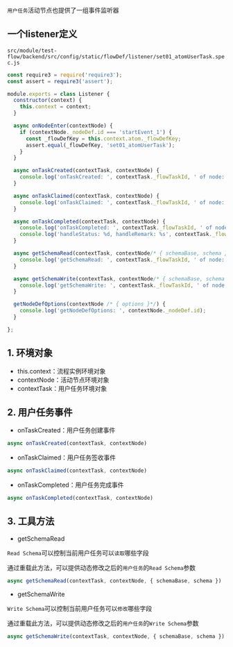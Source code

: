 `用户任务`活动节点也提供了一组事件监听器

## 一个listener定义

`src/module/test-flow/backend/src/config/static/flowDef/listener/set01_atomUserTask.spec.js`

``` javascript
const require3 = require('require3');
const assert = require3('assert');

module.exports = class Listener {
  constructor(context) {
    this.context = context;
  }

  async onNodeEnter(contextNode) {
    if (contextNode._nodeDef.id === 'startEvent_1') {
      const _flowDefKey = this.context.atom._flowDefKey;
      assert.equal(_flowDefKey, 'set01_atomUserTask');
    }
  }

  async onTaskCreated(contextTask, contextNode) {
    console.log('onTaskCreated: ', contextTask._flowTaskId, ' of node: ', contextNode._nodeDef.id);
  }

  async onTaskClaimed(contextTask, contextNode) {
    console.log('onTaskClaimed: ', contextTask._flowTaskId, ' of node: ', contextNode._nodeDef.id);
  }

  async onTaskCompleted(contextTask, contextNode) {
    console.log('onTaskCompleted: ', contextTask._flowTaskId, ' of node: ', contextNode._nodeDef.id);
    console.log('handleStatus: %d, handleRemark: %s', contextTask._flowTask.handleStatus, contextTask._flowTask.handleRemark);
  }

  async getSchemaRead(contextTask, contextNode/* { schemaBase, schema }*/) {
    console.log('getSchemaRead: ', contextTask._flowTaskId, ' of node: ', contextNode._nodeDef.id);
  }

  async getSchemaWrite(contextTask, contextNode/* { schemaBase, schema }*/) {
    console.log('getSchemaWrite: ', contextTask._flowTaskId, ' of node: ', contextNode._nodeDef.id);
  }

  getNodeDefOptions(contextNode /* { options }*/) {
    console.log('getNodeDefOptions: ', contextNode._nodeDef.id);
  }

};
```

## 1. 环境对象

- this.context：流程实例环境对象
- contextNode：活动节点环境对象
- contextTask：用户任务环境对象

## 2. 用户任务事件

- onTaskCreated：用户任务创建事件

``` javascript
async onTaskCreated(contextTask, contextNode)
```

- onTaskClaimed：用户任务签收事件

``` javascript
async onTaskClaimed(contextTask, contextNode)
```

- onTaskCompleted：用户任务完成事件

``` javascript
async onTaskCompleted(contextTask, contextNode)
```

## 3. 工具方法

- getSchemaRead

`Read Schema`可以控制当前用户任务可以`读取`哪些字段

通过重载此方法，可以提供动态修改之后的`用户任务`的`Read Schema`参数

``` javascript
async getSchemaRead(contextTask, contextNode, { schemaBase, schema })
```

- getSchemaWrite

`Write Schema`可以控制当前用户任务可以`修改`哪些字段

通过重载此方法，可以提供动态修改之后的`用户任务`的`Write Schema`参数

``` javascript
async getSchemaWrite(contextTask, contextNode, { schemaBase, schema })
```
